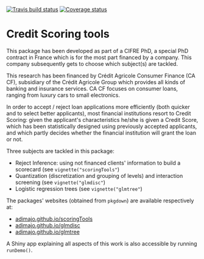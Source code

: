 [![Travis build status](https://travis-ci.org/adimajo/scoring.svg?branch=master)](https://travis-ci.org/adimajo/scoring)
[![Coverage status](https://codecov.io/gh/adimajo/scoring/branch/master/graph/badge.svg)](https://codecov.io/github/adimajo/scoring?branch=master)

# Credit Scoring tools

This package has been developed as part of a CIFRE PhD, a special PhD contract in France which is for the most part financed by a company. This company subsequently gets to choose which subject(s) are tackled.

This research has been financed by Crédit Agricole Consumer Finance (CA CF), subsidiary of the Crédit Agricole Group which provides all kinds of banking and insurance services. CA CF focuses on consumer loans, ranging from luxury cars to small electronics.

In order to accept / reject loan applications more efficiently (both quicker and to select better applicants), most financial institutions resort to Credit Scoring: given the applicant's characteristics he/she is given a Credit Score, which has been statistically designed using previously accepted applicants, and which partly decides whether the financial institution will grant the loan or not.

Three subjects are tackled in this package:

* Reject Inference: using not financed clients' information to build a scorecard (see `vignette("scoringTools"`)
* Quantization (discretization and grouping of levels) and interaction screening (see `vignette("glmdisc"`)
* Logistic regression trees (see `vignette("glmtree"`)

The packages' websites (obtained from `pkgdown`) are available respectively at:

* [adimajo.github.io/scoringTools](https:adimajo.github.io/scoringTools)
* [adimajo.github.io/glmdisc](https:adimajo.github.io/glmdisc)
* [adimajo.github.io/glmtree](https:adimajo.github.io/glmtree)

A Shiny app explaining all aspects of this work is also accessible by running `runDemo()`.
